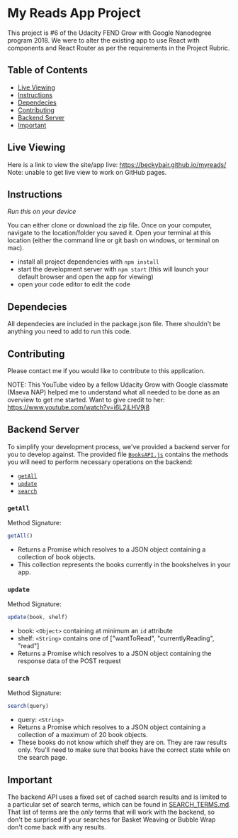 # My Reads App Project

This project is #6 of the Udacity FEND Grow with Google Nanodegree program 2018.
We were to alter the existing app to use React with components and React Router as per the requirements in the Project Rubric.


## Table of Contents
* [Live Viewing](#liveview)
* [Instructions](#instructions)
* [Dependecies](#dependecies)
* [Contributing](#contributing)
* [Backend Server](#backendserver)
* [Important](#important)


## Live Viewing
Here is a link to view the site/app live:  https://beckybair.github.io/myreads/
Note:  unable to get live view to work on GitHub pages.

## Instructions
_Run this on your device_

You can either clone or download the zip file.  Once on your computer, navigate to the location/folder you saved it.  Open your terminal at this location (either the command line or git bash on windows, or terminal on mac).

* install all project dependencies with `npm install`
* start the development server with `npm start` (this will launch your default browser and open the app for viewing)
* open your code editor to edit the code 


## Dependecies
All dependecies are included in the package.json file.  There shouldn't be anything you need to add to run this code.


## Contributing
Please contact me if you would like to contribute to this application.

NOTE:  This YouTube video by a fellow Udacity Grow with Google classmate (Maeva NAP) helped me to understand what all needed to be done as an overview to get me started.  Want to give credit to her:  https://www.youtube.com/watch?v=i6L2jLHV9j8


## Backend Server

To simplify your development process, we've provided a backend server for you to develop against. The provided file [`BooksAPI.js`](src/BooksAPI.js) contains the methods you will need to perform necessary operations on the backend:

* [`getAll`](#getall)
* [`update`](#update)
* [`search`](#search)

### `getAll`

Method Signature:

```js
getAll()
```

* Returns a Promise which resolves to a JSON object containing a collection of book objects.
* This collection represents the books currently in the bookshelves in your app.

### `update`

Method Signature:

```js
update(book, shelf)
```

* book: `<Object>` containing at minimum an `id` attribute
* shelf: `<String>` contains one of ["wantToRead", "currentlyReading", "read"]  
* Returns a Promise which resolves to a JSON object containing the response data of the POST request

### `search`

Method Signature:

```js
search(query)
```

* query: `<String>`
* Returns a Promise which resolves to a JSON object containing a collection of a maximum of 20 book objects.
* These books do not know which shelf they are on. They are raw results only. You'll need to make sure that books have the correct state while on the search page.

## Important
The backend API uses a fixed set of cached search results and is limited to a particular set of search terms, which can be found in [SEARCH_TERMS.md](SEARCH_TERMS.md). That list of terms are the _only_ terms that will work with the backend, so don't be surprised if your searches for Basket Weaving or Bubble Wrap don't come back with any results.